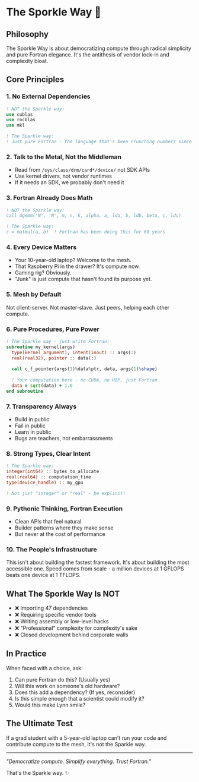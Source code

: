 # The Sporkle Way 🌟

## Philosophy

The Sporkle Way is about democratizing compute through radical simplicity and pure Fortran elegance. It's the antithesis of vendor lock-in and complexity bloat.

## Core Principles

### 1. **No External Dependencies**
```fortran
! NOT the Sparkle way:
use cublas
use rocblas  
use mkl

! The Sparkle way:
! Just pure Fortran - the language that's been crunching numbers since 1957
```

### 2. **Talk to the Metal, Not the Middleman**
- Read from `/sys/class/drm/card*/device/` not SDK APIs
- Use kernel drivers, not vendor runtimes
- If it needs an SDK, we probably don't need it

### 3. **Fortran Already Does Math**
```fortran
! NOT the Sparkle way:
call dgemm('N', 'N', m, n, k, alpha, a, lda, b, ldb, beta, c, ldc)

! The Sparkle way:
c = matmul(a, b)  ! Fortran has been doing this for 60 years
```

### 4. **Every Device Matters**
- Your 10-year-old laptop? Welcome to the mesh.
- That Raspberry Pi in the drawer? It's compute now.
- Gaming rig? Obviously.
- "Junk" is just compute that hasn't found its purpose yet.

### 5. **Mesh by Default**
Not client-server. Not master-slave. Just peers, helping each other compute.

### 6. **Pure Procedures, Pure Power**
```fortran
! The Sparkle way - just write Fortran:
subroutine my_kernel(args)
  type(kernel_argument), intent(inout) :: args(:)
  real(real32), pointer :: data(:)
  
  call c_f_pointer(args(1)%data%ptr, data, args(1)%shape)
  
  ! Your computation here - no CUDA, no HIP, just Fortran
  data = sqrt(data) + 1.0
end subroutine
```

### 7. **Transparency Always**
- Build in public
- Fail in public  
- Learn in public
- Bugs are teachers, not embarrassments

### 8. **Strong Types, Clear Intent**
```fortran
! The Sparkle way:
integer(int64) :: bytes_to_allocate
real(real64) :: computation_time
type(device_handle) :: my_gpu

! Not just "integer" or "real" - be explicit!
```

### 9. **Pythonic Thinking, Fortran Execution**
- Clean APIs that feel natural
- Builder patterns where they make sense
- But never at the cost of performance

### 10. **The People's Infrastructure**
This isn't about building the fastest framework. It's about building the most accessible one. Speed comes from scale - a million devices at 1 GFLOPS beats one device at 1 TFLOPS.

## What The Sporkle Way Is NOT

- ❌ Importing 47 dependencies
- ❌ Requiring specific vendor tools
- ❌ Writing assembly or low-level hacks
- ❌ "Professional" complexity for complexity's sake
- ❌ Closed development behind corporate walls

## In Practice

When faced with a choice, ask:
1. Can pure Fortran do this? (Usually yes)
2. Will this work on someone's old hardware? 
3. Does this add a dependency? (If yes, reconsider)
4. Is this simple enough that a scientist could modify it?
5. Would this make Lynn smile? 

## The Ultimate Test

If a grad student with a 5-year-old laptop can't run your code and contribute compute to the mesh, it's not the Sparkle way.

---

*"Democratize compute. Simplify everything. Trust Fortran."*

That's the Sparkle way. ✨